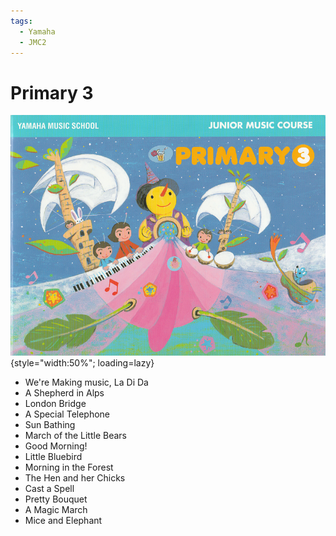 ```yaml
---
tags:
  - Yamaha
  - JMC2
---
```


# Primary 3

![](../assets/primary3.png){style="width:50%"; loading=lazy}

- We're Making music, La Di Da
- A Shepherd in Alps
- London Bridge
- A Special Telephone
- Sun Bathing
- March of the Little Bears
- Good Morning!
- Little Bluebird
- Morning in the Forest
- The Hen and her Chicks
- Cast a Spell
- Pretty Bouquet
- A Magic March
- Mice and Elephant
